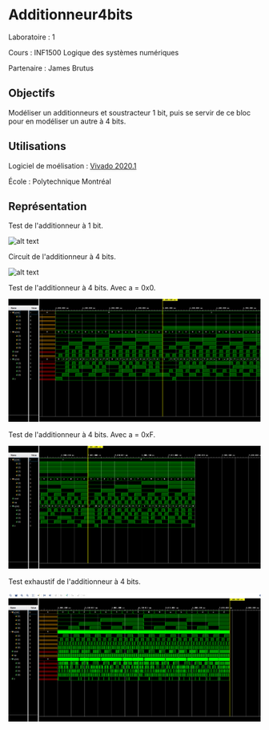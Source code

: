 # Additionneur4bits
Laboratoire : 1 

Cours : INF1500 Logique des systèmes numériques

Partenaire : James Brutus


## Objectifs
Modéliser un additionneurs et soustracteur 1 bit, puis se servir de ce bloc pour en modéliser un autre à 4 bits.

## Utilisations
Logiciel de moélisation : [Vivado 2020.1](https://www.xilinx.com/support/download.html)

École : Polytechnique Montréal


## Représentation
Test de l'additionneur à 1 bit.

![alt text](https://github.com/TritzA/AdditionsSoustractions4bits/blob/master/tests1bit.PNG)

Circuit de l'additionneur à 4 bits.

![alt text](https://github.com/TritzA/AdditionsSoustractions4bits/blob/master/modele4bits.PNG)

Test de l'additionneur à 4 bits. Avec a = 0x0.

![alt text](https://github.com/TritzA/Additionneur4bits/blob/master/a_vaut_zero.PNG)

Test de l'additionneur à 4 bits. Avec a = 0xF.

![alt text](https://github.com/TritzA/Additionneur4bits/blob/master/a_vaut_f.PNG)

Test exhaustif de l'additionneur à 4 bits.

![alt text](https://github.com/TritzA/Additionneur4bits/blob/master/exhaustif.PNG)
